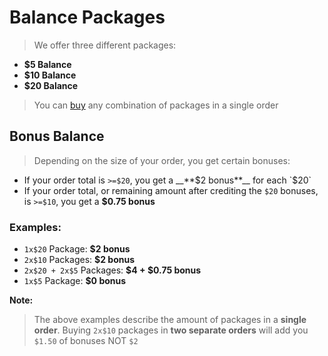 # Balance Packages
> We offer three different packages:
- **$5 Balance**
- **$10 Balance**
- **$20 Balance**
> You can [buy](<https://discord.com/channels/1100933695986208849/1136860811189551195>) any combination of packages in a single order


## Bonus Balance
> Depending on the size of your order, you get certain bonuses:
- If your order total is `>=$20`, you get a __**$2 bonus**__ for each `$20`
- If your order total, or remaining amount after crediting the `$20` bonuses, is `>=$10`, you get a __**$0.75 bonus**__

### Examples:
- `1x$20` Package: **$2 bonus**
- `2x$10` Packages: **$2 bonus**
- `2x$20 + 2x$5` Packages: **$4 + $0.75 bonus**
- `1x$5` Package: **$0 bonus**



**Note:**
> The above examples describe the amount of packages in a **single order**. Buying `2x$10` packages in **two separate orders** will add you `$1.50` of bonuses NOT `$2`
